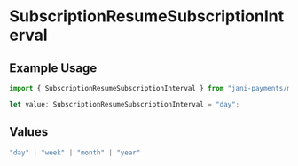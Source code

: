 # SubscriptionResumeSubscriptionInterval

## Example Usage

```typescript
import { SubscriptionResumeSubscriptionInterval } from "jani-payments/models/operations";

let value: SubscriptionResumeSubscriptionInterval = "day";
```

## Values

```typescript
"day" | "week" | "month" | "year"
```